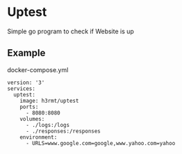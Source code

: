# Uptest
Simple go program to check if Website is up

## Example
docker-compose.yml
```
version: '3'
services:
  uptest:
    image: h3rmt/uptest
    ports:
      - 8080:8080
    volumes:
      - ./logs:/logs
      - ./responses:/responses
    environment:
      - URLS=www.google.com=google,www.yahoo.com=yahoo
```
